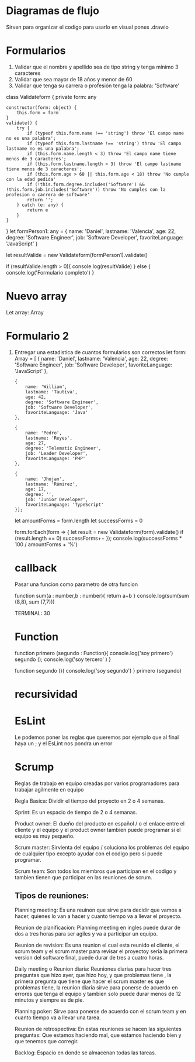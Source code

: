 # Diagramas de flujo

Sirven para organizar el codigo
para usarlo en visual pones .drawio

# Formularios

1. Validar que el nombre y apellido sea de tipo string y tenga mínimo 3 caracteres
2. Validar que sea mayor de 18 años y menor de 60
3. Validar que tenga su carrera o profesión tenga la palabra: 'Software'

class Validateform {
private form: any

    constructor(form: object) {
        this.form = form
    }
    validate() {
        try {
            if (typeof this.form.name !== 'string') throw 'El campo name no es una palabra';
            if (typeof this.form.lastname !== 'string') throw 'El campo lastname no es una palabra';
            if (this.form.name.length < 3) throw 'El campo name tiene menos de 3 caracteres';
            if (this.form.lastname.length < 3) throw 'El campo lastname tiene menos de 3 caracteres';
            if (this.form.age > 60 || this.form.age < 18) throw 'No cumple con la edad pedida'
            if (!this.form.degree.includes('Software') && !this.form.job.includes('Software')) throw 'No cumples con la profesion o carrera de software'
            return '';
        } catch (e: any) {
            return e
        }
    }

}
let formPerson1: any = {
name: 'Daniel',
lastname: 'Valencia',
age: 22,
degree: 'Software Engineer',
job: 'Software Developer',
favoriteLanguage: 'JavaScript'
}

let resultValide = new Validateform(formPerson1).validate()

if (resultValide.length > 0){
console.log(resultValide)
} else {
console.log('Formulario completo')
}

# Nuevo array

Let array: Array <Object>

# Formulario 2

1.  Entregar una estadistica de cuantos formularios son correctos
    let form: Array<Object> = [
    {
    name: 'Daniel',
    lastname: 'Valencia',
    age: 22,
    degree: 'Software Engineer',
    job: 'Software Developer',
    favoriteLanguage: 'JavaScript'
    },

        {
            name: 'William',
            lastname: 'Tautiva',
            age: 42,
            degree: 'Software Engineer',
            job: 'Software Developer',
            favoriteLanguage: 'Java'
        },

        {
            name: 'Pedro',
            lastname: 'Reyes',
            age: 27,
            degree: 'Telematic Engineer',
            job: 'Leader Developer',
            favoriteLanguage: 'PHP'
        },

        {
            name: 'Jhojan',
            lastname: 'Rámirez',
            age: 17,
            degree: '',
            job: 'Junior Developer',
            favoriteLanguage: 'TypeScript'
        }];

let amountForms = form.length
let successForms = 0

form.forEach(form => {
let result = new Validateform(form).validate()
if (result.length == 0) successForms++
});
console.log(successForms \* 100 / amountForms + '%')

# callback

Pasar una funcion como parametro de otra funcion

function sum(a : number,b : number){
return a+b
}
console.log(sum(sum (8,8), sum (7,7)))

TERMINAL:
30

# Function

function primero (segundo : Function){
console.log('soy primero')
segundo ();
console.log('soy tercero'
)
}

function segundo (){
console.log('soy segundo')
}
primero (segundo)

# recursividad

# EsLint

Le podemos poner las reglas que queremos por ejemplo que al final haya un ; y el EsLint
nos pondra un error

# Scrump

Reglas de trabajo en equipo creadas por varios programadores para trabajar agilmente en equipo

Regla Basica:
Dividir el tiempo del proyecto en 2 o 4 semanas.

Sprint:
Es un espacio de tiempo de 2 o 4 semanas.

Product owner:
El dueño del producto en español / o el enlace entre el cliente y el equipo y el product owner tambien puede programar si el equipo es muy pequeño.

Scrum master:
Sirvienta del equipo / soluciona los problemas del equipo de cualquier tipo excepto ayudar con el codigo pero si puede programar.

Scrum team:
Son todos los miembros que participan en el codigo y tambien tienen que participar en las reuniones de scrum.

## Tipos de reuniones:

Planning meeting:
Es una reuinon que sirve para decidir que vamos a hacer, quienes lo van a hacer y cuanto tiempo va a llevar el proyecto.

Reunion de planificacion:
Planning meeting en ingles puede durar de dos a tres horas para ser agiles y va a participar un equipo.

Reunion de revision:
Es una reunion el cual esta reunido el cliente, el scrum team y el scrum master para revisar el proyectoy seria la primera version del software final, puede durar de tres a cuatro horas.

Daily meeting o Reunion diaria:
Reuniones diarias para hacer tres preguntas que hizo ayer, que hizo hoy, y que problemas tiene , la primera pregunta que tiene que hacer el scrum master es que problemas tiene, la reunion diaria sirve para ponerse de acuerdo en errores que tenga el equipo y tambien solo puede durar menos de 12 minutos y siempre es de pie.

Planning poker:
Sirve para ponerse de acuerdo con el scrum team y en cuanto tiempo va a llevar una tarea.

Reunion de retrospectiva:
En estas reuniones se hacen las siguientes preguntas: Que estamos haciendo mal, que estamos haciendo bien y que tenemos que corregir.

Backlog:
Espacio en donde se almacenan todas las tareas.
